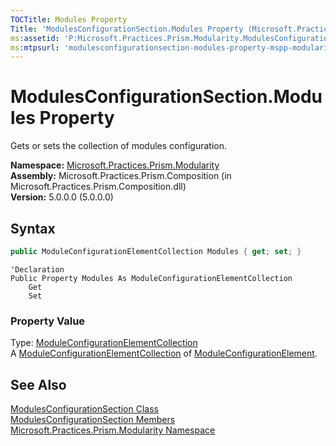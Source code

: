 ```yaml
---
TOCTitle: Modules Property
Title: 'ModulesConfigurationSection.Modules Property (Microsoft.Practices.Prism.Modularity)'
ms:assetid: 'P:Microsoft.Practices.Prism.Modularity.ModulesConfigurationSection.Modules'
ms:mtpsurl: 'modulesconfigurationsection-modules-property-mspp-modularity.md'
---
```

# ModulesConfigurationSection.Modules Property

Gets or sets the collection of modules configuration.

**Namespace:** [Microsoft.Practices.Prism.Modularity](/patterns-practices/reference/mspp-modularity-namespace)  
**Assembly:** Microsoft.Practices.Prism.Composition (in Microsoft.Practices.Prism.Composition.dll)  
**Version:** 5.0.0.0 (5.0.0.0)

## Syntax

```C#
public ModuleConfigurationElementCollection Modules { get; set; }
```

```VB
'Declaration
Public Property Modules As ModuleConfigurationElementCollection
	Get
	Set
```

### Property Value

Type: [ModuleConfigurationElementCollection](/patterns-practices/reference/moduleconfigurationelementcollection-class-mspp-modularity)  
A [ModuleConfigurationElementCollection](/patterns-practices/reference/moduleconfigurationelementcollection-class-mspp-modularity) of [ModuleConfigurationElement](/patterns-practices/reference/moduleconfigurationelement-class-mspp-modularity).

## See Also

[ModulesConfigurationSection Class](/patterns-practices/reference/modulesconfigurationsection-class-mspp-modularity)  
[ModulesConfigurationSection Members](/patterns-practices/reference/modulesconfigurationsection-members-mspp-modularity)  
[Microsoft.Practices.Prism.Modularity Namespace](/patterns-practices/reference/mspp-modularity-namespace)  

